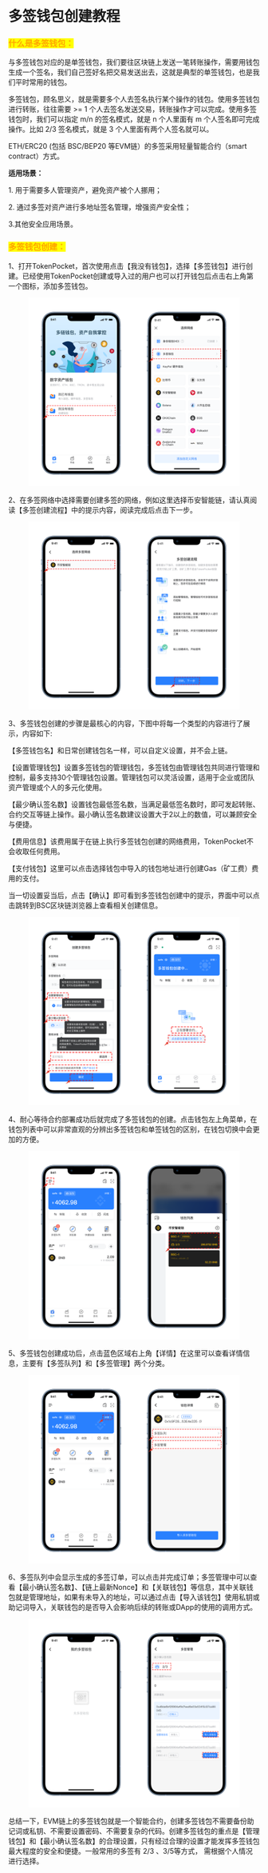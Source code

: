 # 多签钱包创建教程

### <mark style="color:orange;">什么是多签钱包：</mark>

与多签钱包对应的是单签钱包，我们要往区块链上发送一笔转账操作，需要用钱包生成一个签名，我们自己签好名把交易发送出去，这就是典型的单签钱包，也是我们平时常用的钱包。

多签钱包，顾名思义，就是需要多个人去签名执行某个操作的钱包。使用多签钱包进行转账，往往需要 >= 1 个人去签名发送交易，转账操作才可以完成。使用多签钱包时，我们可以指定 m/n 的签名模式，就是 n 个人里面有 m 个人签名即可完成操作。比如 2/3 签名模式，就是 3 个人里面有两个人签名就可以。

ETH/ERC20 (包括 BSC/BEP20 等EVM链）的多签采用轻量智能合约（smart contract）方式。

**适用场景：**&#x20;

1\. 用于需要多人管理资产，避免资产被个人挪用；&#x20;

2\. 通过多签对资产进行多地址签名管理，增强资产安全性；

3.其他安全应用场景。

### <mark style="color:orange;">多签钱包创建：</mark>

1、打开TokenPocket，首次使用点击【我没有钱包】，选择【多签钱包】进行创建。已经使用TokenPocket创建或导入过的用户也可以打开钱包后点击右上角第一个图标，添加多签钱包。

<figure><img src="../../.gitbook/assets/image (16) (2).png" alt=""><figcaption></figcaption></figure>

2、在多签网络中选择需要创建多签的网络，例如这里选择币安智能链，请认真阅读【多签创建流程】中的提示内容，阅读完成后点击下一步。

<figure><img src="../../.gitbook/assets/2 拷贝 (1).png" alt=""><figcaption></figcaption></figure>

3、多签钱包创建的步骤是最核心的内容，下图中将每一个类型的内容进行了展示，内容如下:

【多签钱包名】和日常创建钱包名一样，可以自定义设置，并不会上链。

【设置管理钱包】设置多签钱包的管理钱包，多签钱包由管理钱包共同进行管理和控制，最多支持30个管理钱包设置。管理钱包可以灵活设置，适用于企业或团队资产管理或个人的多元化使用。

【最少确认签名数】设置钱包最低签名数，当满足最低签名数时，即可发起转账、合约交互等链上操作。最小确认签名数建议设置大于2以上的数值，可以兼顾安全与便捷。

【费用信息】该费用属于在链上执行多签钱包创建的网络费用，TokenPocket不会收取任何费用。

【支付钱包】这里可以点击选择钱包中导入的钱包地址进行创建Gas（矿工费）费用的支付。

当一切设置妥当后，点击【确认】即可看到多签钱包创建中的提示，界面中可以点击跳转到BSC区块链浏览器上查看相关创建信息。

<figure><img src="../../.gitbook/assets/image (18).png" alt=""><figcaption></figcaption></figure>

4、耐心等待合约部署成功后就完成了多签钱包的创建。点击钱包左上角菜单，在钱包列表中可以非常直观的分辨出多签钱包和单签钱包的区别，在钱包切换中会更加的方便。

<figure><img src="../../.gitbook/assets/4 拷贝.png" alt=""><figcaption></figcaption></figure>

5、多签钱包创建成功后，点击蓝色区域右上角【详情】在这里可以查看详情信息，主要有【多签队列】和【多签管理】两个分类。

<figure><img src="../../.gitbook/assets/5 拷贝 (1).png" alt=""><figcaption></figcaption></figure>

6、多签队列中会显示生成的多签订单，可以点击并完成订单；多签管理中可以查看【最小确认签名数】、【链上最新Nonce】和【关联钱包】等信息，其中关联钱包就是管理地址，如果有未导入的地址，可以通过点击【导入该钱包】使用私钥或助记词导入，关联钱包的是否导入会影响后续的转账或DApp的使用的调用方式。

<figure><img src="../../.gitbook/assets/image (9).png" alt=""><figcaption></figcaption></figure>

总结一下，EVM链上的多签钱包就是一个智能合约，创建多签钱包不需要备份助记词或私钥、不需要设置密码、不需要复杂的代码。创建多签钱包的重点是【管理钱包】和【最小确认签名数】的合理设置，只有经过合理的设置才能发挥多签钱包最大程度的安全和便捷。一般常用的多签有 2/3 、3/5等方式， 需根据个人情况进行选择。
